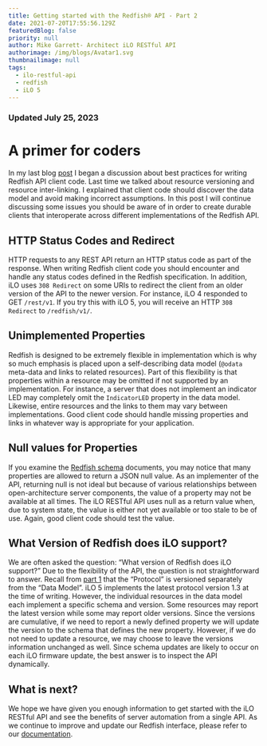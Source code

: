 ```yaml
---
title: Getting started with the Redfish® API - Part 2
date: 2021-07-20T17:55:56.129Z
featuredBlog: false
priority: null
author: Mike Garrett- Architect iLO RESTful API
authorimage: /img/blogs/Avatar1.svg
thumbnailimage: null
tags:
  - ilo-restful-api
  - redfish
  - iLO 5
---
```

### Updated July 25, 2023

# **A primer for coders**

In my last blog [post](/blog/getting-started-with-ilo-restful-api-redfish-api-conformance) I began a discussion about best practices for writing Redfish API client code. Last time we talked about resource versioning and resource inter-linking. I explained that client code should discover the data model and avoid making incorrect assumptions. In this post I will continue discussing some issues you should be aware of in order to create durable clients that interoperate across different implementations of the Redfish API.

## HTTP Status Codes and Redirect

HTTP requests to any REST API return an HTTP status code as part of the response. When writing Redfish client code you should encounter and handle any status codes defined in the Redfish specification. In addition, iLO uses `308 Redirect` on some URIs to redirect the client from an older version of the API to the newer version. For instance, iLO 4 responded to GET `/rest/v1`. If you try this with iLO 5, you will receive an HTTP `308 Redirect` to `/redfish/v1/`.

## Unimplemented Properties

Redfish is designed to be extremely flexible in implementation which is why so much emphasis is placed upon a self-describing data model (`@odata` meta-data and links to related resources). Part of this flexibility is that properties within a resource may be omitted if not supported by an implementation. For instance, a server that does not implement an indicator LED may completely omit the `IndicatorLED` property in the data model.  Likewise, entire resources and the links to them may vary between implementations. Good client code should handle missing properties and links in whatever way is appropriate for your application.

## Null values for Properties

If you examine the [Redfish schema](http://redfish.dmtf.org/schemas/v1/) documents, you may notice that many properties are allowed to return a JSON null value. As an implementer of the API, returning null is not ideal but because of various relationships between open-architecture server components, the value of a property may not be available at all times. The iLO RESTful API  uses null as a return value when, due to system state, the value is either not yet available or too stale to be of use. Again, good client code should test the value.

## What Version of Redfish does iLO support?

We are often asked the question:  “What version of Redfish does iLO support?” Due to the flexibility of the API, the question is not straightforward to answer. Recall from [part 1](/blog/getting-started-with-ilo-restful-api-redfish-api-conformance) that the “Protocol” is versioned separately from the “Data Model”. iLO 5 implements the latest protocol version 1.3 at the time of writing. However, the individual resources in the data model each implement a specific schema and version. Some resources may report the latest version while some may report older versions. Since the versions are cumulative, if we need to report a newly defined property we will update the version to the schema that defines the new property. However, if we do not need to update a resource, we may choose to leave the versions information unchanged as well. Since schema updates are likely to occur on each iLO firmware update, the best answer is to inspect the API dynamically.

## What is next?

We hope we have given you enough information to get started with the iLO RESTful API and see the benefits of server automation from a single API. As we continue to improve and update our Redfish interface, please refer to our [documentation](https://servermanagementportal.ext.hpe.com/). 